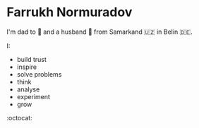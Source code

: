 # Farrukh Normuradov

I'm dad to 👦 and a husband 👨 from Samarkand :uzbekistan: in Belin 🇩🇪.

I:

- build trust
- inspire
- solve problems   
- think
- analyse
- experiment
- grow

:octocat:
